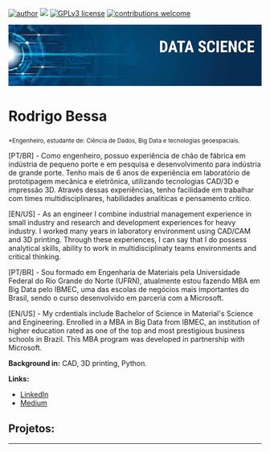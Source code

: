 [![author](https://img.shields.io/badge/author-carlosfab-red.svg)](https://www.linkedin.com/in/carlosfab) [![](https://img.shields.io/badge/python-3.7+-blue.svg)](https://www.python.org/downloads/release/python-365/) [![GPLv3 license](https://img.shields.io/badge/License-GPLv3-blue.svg)](http://perso.crans.org/besson/LICENSE.html) [![contributions welcome](https://img.shields.io/badge/contributions-welcome-brightgreen.svg?style=flat)](https://github.com/carlosfab/data_science/issues)

<p align="center">
  <img src="banner.png" >
</p>

# Rodrigo Bessa
<sub>*Engenheiro, estudante de: Ciência de Dados, Big Data e tecnologias geoespaciais.</sub>

[PT/BR] - Como engenheiro, possuo experiência de chão de fábrica em indústria de pequeno porte e em pesquisa e desenvolvimento para indústria de grande porte. Tenho mais de 6 anos de experiência em laboratório de prototipagem mecânica e eletrônica, utilizando tecnologias CAD/3D e impressão 3D. Através dessas experiências, tenho facilidade em trabalhar com times multidisciplinares, habilidades analíticas e pensamento crítico. 

[EN/US] - As an engineer I combine industrial management experience in small industry and research and development experiences for heavy industry. I worked many years in laboratory environment using CAD/CAM and 3D printing. Through these experiences, I can say that I do possess analytical skills, ability to work in multidisciplinaty teams environments and critical thinking.


[PT/BR] - Sou formado em Engenharia de Materiais pela Universidade Federal do Rio Grande do Norte (UFRN), atualmente estou fazendo MBA em Big Data pelo IBMEC, uma das escolas de negócios mais importantes do Brasil, sendo o curso desenvolvido em parceria com a Microsoft.

[EN/US] - My crdentials include Bachelor of Science in Material's Science and Engineering. Enrolled in a MBA in Big Data from IBMEC, an institution of higher education rated as one of the top and most prestigious business schools in Brazil. This MBA program was developed in partnership with Microsoft.

**Background in:** CAD, 3D printing, Python.

**Links:**
* [LinkedIn](https://www.linkedin.com/in/rodrigobessaj)
* [Medium](https://www.medium.com/@rodrigo.bessaj)


## Projetos:


---
